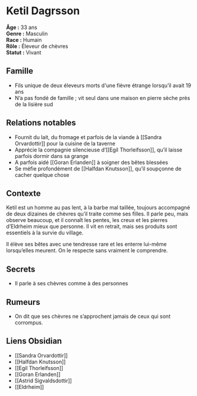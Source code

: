 # Ketil Dagrsson

**Âge :** 33 ans  
**Genre :** Masculin  
**Race :** Humain  
**Rôle :** Éleveur de chèvres  
**Statut :** Vivant

## Famille
- Fils unique de deux éleveurs morts d'une fièvre étrange lorsqu’il avait 19 ans  
- N’a pas fondé de famille ; vit seul dans une maison en pierre sèche près de la lisière sud

## Relations notables
- Fournit du lait, du fromage et parfois de la viande à [[Sandra Orvardottir]] pour la cuisine de la taverne  
- Apprécie la compagnie silencieuse d’[[Egil Thorleifsson]], qu’il laisse parfois dormir dans sa grange  
- A parfois aidé [[Goran Erlanden]] à soigner des bêtes blessées  
- Se méfie profondément de [[Halfdan Knutsson]], qu’il soupçonne de cacher quelque chose

## Contexte
Ketil est un homme au pas lent, à la barbe mal taillée, toujours accompagné de deux dizaines de chèvres qu’il traite comme ses filles. Il parle peu, mais observe beaucoup, et il connaît les pentes, les creux et les pierres d’Eldrheim mieux que personne. Il vit en retrait, mais ses produits sont essentiels à la survie du village.

Il élève ses bêtes avec une tendresse rare et les enterre lui-même lorsqu’elles meurent. On le respecte sans vraiment le comprendre.

## Secrets
- Il parle à ses chèvres comme à des personnes
## Rumeurs
- On dit que ses chèvres ne s’approchent jamais de ceux qui sont corrompus.

## Liens Obsidian
- [[Sandra Orvardottir]]  
- [[Halfdan Knutsson]]  
- [[Egil Thorleifsson]]  
- [[Goran Erlanden]]  
- [[Astrid Sigvaldsdottir]]  
- [[Eldrheim]]
